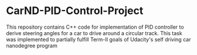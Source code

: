# CarND-PID-Control-Project
This repository contains C++ code for implementation of PID controller to derive steering angles for a car to drive around a circular track. This task was implemented to partially fulfill Term-II goals of Udacity's self driving car nanodegree program
